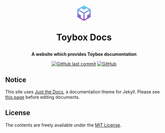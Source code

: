 <p align="center">
    <h1 align="center">
        <img src="https://raw.githubusercontent.com/project-toybox/toybox-assets/main/images/toybox-icon.png" width="50" height="50">
        <p>Toybox Docs</p>
    </h1>
    <p align="center"><b>A website which provides Toybox documentation</b></p>
    <p align="center">
        <a target="_blank" href="https://github.com/project-toybox/toybox-docs/commits/main"><img alt="GitHub last commit" src="https://img.shields.io/github/last-commit/project-toybox/toybox-docs"></a>
        <a target="_blank" href="https://github.com/project-toybox/toybox-docs/blob/main/LICENSE"><img alt="GitHub" src="https://img.shields.io/github/license/project-toybox/toybox-docs"></a>
    </p>
</p>

## Notice
This site uses [Just the Docs](https://github.com/just-the-docs/just-the-docs), a documentation theme for Jekyll. Please see [this page](https://just-the-docs.github.io/just-the-docs) before editing documents.

## License
The contents are freely available under the [MIT License](http://opensource.org/licenses/MIT).
